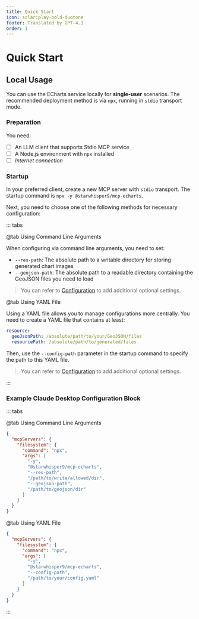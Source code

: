 ```yaml
---
title: Quick Start
icon: solar:play-bold-duotone
footer: Translated by GPT-4.1
order: 1
---
```


# Quick Start

## Local Usage

You can use the ECharts service locally for **single-user** scenarios. The recommended deployment method is via `npx`, running in `stdio` transport mode.

### Preparation

You need:

- [ ] An LLM client that supports Stdio MCP service
- [ ] A Node.js environment with `npx` installed
- [ ] _Internet connection_

### Startup

In your preferred client, create a new MCP server with `stdio` transport. The startup command is `npx -y @starwhisper9/mcp-echarts`.

Next, you need to choose one of the following methods for necessary configuration:

::: tabs

@tab Using Command Line Arguments

When configuring via command line arguments, you need to set:

- `--res-path`: The absolute path to a writable directory for storing generated chart images
- `--geojson-path`: The absolute path to a readable directory containing the GeoJSON files you need to load

> You can refer to [Configuration](./config#command-line-arguments) to add additional optional settings.

@tab Using YAML File

Using a YAML file allows you to manage configurations more centrally. You need to create a YAML file that contains at least:

```yaml
resource:
  geoJsonPath: /absolute/path/to/your/GeoJSON/files
  resourcePath: /absolute/path/to/generated/files
```

Then, use the `--config-path` parameter in the startup command to specify the path to this YAML file.

> You can refer to [Configuration](./config#yaml) to add additional optional settings.

:::

### Example Claude Desktop Configuration Block

::: tabs

@tab Using Command Line Arguments

```json
{
  "mcpServers": {
    "filesystem": {
      "command": "npx",
      "args": [
        "-y",
        "@starwhisper9/mcp-echarts",
        "--res-path",
        "/path/to/write/allowed/dir",
        "--geojson-path",
        "/path/to/geojson/dir"
      ]
    }
  }
}
```

@tab Using YAML File

```json
{
  "mcpServers": {
    "filesystem": {
      "command": "npx",
      "args": [
        "-y",
        "@starwhisper9/mcp-echarts",
        "--config-path",
        "/path/to/your/config.yaml"
      ]
    }
  }
}
```

:::
